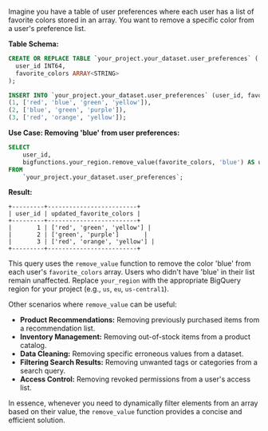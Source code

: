 Imagine you have a table of user preferences where each user has a list of favorite colors stored in an array. You want to remove a specific color from a user's preference list.

**Table Schema:**

```sql
CREATE OR REPLACE TABLE `your_project.your_dataset.user_preferences` (
  user_id INT64,
  favorite_colors ARRAY<STRING>
);

INSERT INTO `your_project.your_dataset.user_preferences` (user_id, favorite_colors) VALUES
(1, ['red', 'blue', 'green', 'yellow']),
(2, ['blue', 'green', 'purple']),
(3, ['red', 'orange', 'yellow']);
```

**Use Case: Removing 'blue' from user preferences:**

```sql
SELECT
    user_id,
    bigfunctions.your_region.remove_value(favorite_colors, 'blue') AS updated_favorite_colors
FROM
    `your_project.your_dataset.user_preferences`;
```

**Result:**

```
+---------+-------------------------+
| user_id | updated_favorite_colors |
+---------+-------------------------+
|       1 | ['red', 'green', 'yellow'] |
|       2 | ['green', 'purple']       |
|       3 | ['red', 'orange', 'yellow'] |
+---------+-------------------------+
```

This query uses the `remove_value` function to remove the color 'blue' from each user's `favorite_colors` array.  Users who didn't have 'blue' in their list remain unaffected.  Replace `your_region` with the appropriate BigQuery region for your project (e.g., `us`, `eu`, `us-central1`).

Other scenarios where `remove_value` can be useful:

* **Product Recommendations:** Removing previously purchased items from a recommendation list.
* **Inventory Management:** Removing out-of-stock items from a product catalog.
* **Data Cleaning:** Removing specific erroneous values from a dataset.
* **Filtering Search Results:** Removing unwanted tags or categories from a search query.
* **Access Control:** Removing revoked permissions from a user's access list.


In essence, whenever you need to dynamically filter elements from an array based on their value, the `remove_value` function provides a concise and efficient solution.
